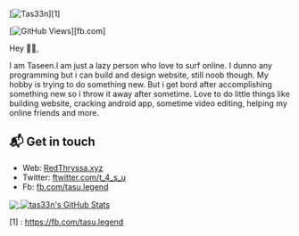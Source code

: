 [![Tas33n](https://scontent.xx.fbcdn.net/v/t1.6435-9/80264330_575654023229711_7984541097449750528_n.jpg?_nc_cat=105&ccb=1-5&_nc_sid=19026a&_nc_ohc=ZAU2oaRZYsoAX_5_JJv&_nc_ht=scontent.xx&oh=6f0d66bed844e56fbf052033b0205b02&oe=619B776F)][1]

[![GitHub Views](https://komarev.com/ghpvc/?username=tas33n&color=FAC151)][fb.com]
<!--[![blogger](https://img.shields.io/badge/Blogger-Follow%20Me-FAC151.svg?logo=hashnode&logoWidth=20)][1]
[![newsletter](https://img.shields.io/badge/Newsletter-subscribe-%23FAC151.svg?logo=gmail&logoWidth=20)][5]
[![youtuber](https://img.shields.io/badge/YouTuber-Follow%20Me-FAC151.svg?logo=youtube&logoWidth=20)][11] -->


Hey 👋🏻,

I am Taseen.I am just a lazy person who love to surf online. I dunno any programming but i can build and design website, still noob though. My hobby is trying to do something new. But i get bord after accomplishing something new so i throw it away after sometime. Love to do little things like building website, cracking android app, sometime video editing, helping my online friends and more.

## 📬 Get in touch

- Web: <a href="https://RedThryssa.xyz">RedThryssa.xyz</a>
- Twitter: <a href="https://twitter.com/t_4_s_u">ftwitter.com/t_4_s_u</a>
- Fb: <a href="https://fb.com/tasu.legend">fb.com/tasu.legend</a>

<a href="https://github.com/natterstefan/natterstefan">
  <img align="center" src="https://github-readme-stats.vercel.app/api/top-langs/?username=tas33n&hide=java,html&title_color=000000&text_color=000000" />
</a>

<a href="https://github.com/tas33n/tas33n">
  <img align="center" src="https://github-readme-stats.vercel.app/api?username=tas33n&show_icons=true&line_height=27&count_private=true&title_color=000000&text_color=000000&icon_color=FAC051" alt="tas33n's GitHub Stats" />
</a>


[1] : https://fb.com/tasu.legend

